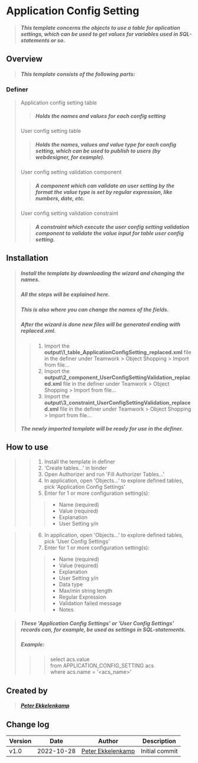 # Application Config Setting
> ##### This template concerns the objects to use a table for aplication settings, which can be used to get values for variables used in SQL-statements or so.
## Overview
> ##### This template consists of the following parts:
### Definer
> Application config setting table
> > ##### Holds the names and values for each config setting
> User config setting table
> > ##### Holds the names, values and value type for each config setting, which can be used to publish to users (by webdesigner, for example).
> User config setting validation component
> > ##### A component which can validate an user setting by the format the value type is set by regular expression, like numbers, date, etc.
> User config setting validation constraint
> > ##### A constraint which execute the user config setting validation component to validate the value input for table user config setting.
## Installation
> ##### Install the template by downloading the wizard and changing the names.
> ##### All the steps will be explained here.
> ##### This is also where you can change the names of the fields.
> ##### After the wizard is done new files will be generated ending with _replaced.xml_.
> > 1. Import the **output\1_table_ApplicationConfigSetting_replaced.xml** file in the definer under Teamwork > Object Shopping > Import from file...
> > 2. Import the **output\2_component_UserConfigSettingValidation_replaced.xml** file in the definer under Teamwork > Object Shopping > Import from file...
> > 3. Import the **output\3_constraint_UserConfigSettingValidation_replaced.xml** file in the definer under Teamwork > Object Shopping > Import from file...
> ##### The newly imported template will be ready for use in the definer.
## How to use
> > 1. Install the template in definer
> > 2. 'Create tables...' in binder
> > 3. Open Authorizer and run 'Fill Authorizer Tables...'
> > 4. In application, open 'Objects...' to explore defined tables, pick 'Application Config Settings'
> > 5. Enter for 1 or more configuration setting(s):
> > > - Name (required)
> > > - Value (required)
> > > - Explanation
> > > - User Setting y/n

> > 6. In application, open 'Objects...' to explore defined tables, pick 'User Config Settings'
> > 7. Enter for 1 or more configuration setting(s):
> > > - Name (required)
> > > - Value (required)
> > > - Explanation
> > > - User Setting y/n
> > > - Data type
> > > - Max/min string length
> > > - Regular Expression
> > > - Validation failed message
> > > - Notes

> ##### These 'Application Config Settings' or 'User Config Settings' records can, for example, be used as settings in SQL-statements.
> ##### Example:
> > > select acs.value\
> > > from APPLICATION_CONFIG_SETTING acs\
> > > where acs.name = '<acs_name>'
## Created by
> ##### [Peter Ekkelenkamp](mailto:peter.ekkelenkamp@usoft.com)
## Change log
|Version|Date|Author|Description|
|  ---  |--- | ---  | --- |
| v1.0 | 2022-10-28 | [Peter Ekkelenkamp](mailto:peter.ekkelenkamp@usoft.com) | Initial commit |